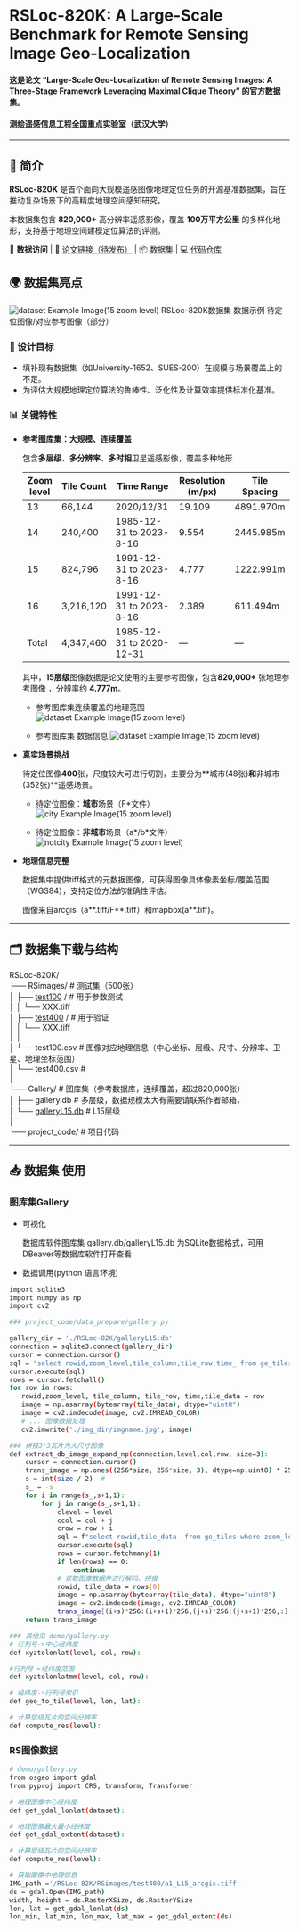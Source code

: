 # RSLoc-820K: A Large-Scale Benchmark for Remote Sensing Image Geo-Localization

#### 这是论文 “Large-Scale Geo-Localization of Remote Sensing Images: A Three-Stage Framework Leveraging Maximal Clique Theory” 的官方数据集。

#### 测绘遥感信息工程全国重点实验室（武汉大学）

---

## 💬 简介

**RSLoc-820K** 是首个面向大规模遥感图像地理定位任务的开源基准数据集，旨在推动复杂场景下的高精度地理空间感知研究。

本数据集包含 **820,000+** 高分辨率遥感影像，覆盖 **100万平方公里** 的多样化地形，支持基于地理空间建模定位算法的评测。

🔗 **数据访问** | 📄 [论文链接（待发布）]() | 📦 [数据集](https://github.com/SandraPky/RSLoc-820K/blob/main/README_RSLoc-820K.md) | 💻 [代码仓库](https://github.com/SandraPky/main/README.md)


## 🌍 数据集亮点

![dataset Example Image(15 zoom level)](paper/dataset.png)
RSLoc-820K数据集 数据示例 待定位图像/对应参考图像（部分）
  
### 🚀 设计目标
- 填补现有数据集（如University-1652、SUES-200）在规模与场景覆盖上的不足。
- 为评估大规模地理定位算法的鲁棒性、泛化性及计算效率提供标准化基准。

### 📊 关键特性
- **参考图库集：大规模、连续覆盖**  
  
  包含**多层级**、**多分辨率**、**多时相**卫星遥感影像，覆盖多种地形
   
    | Zoom level | Tile Count | Time Range                         | Resolution (m/px) | Tile Spacing |
    |-------------|------------|-------------------------------------|-------------------|--------------|
    | 13          | 66,144     | 2020/12/31                          | 19.109            | 4891.970m    |
    | 14          | 240,400    | 1985-12-31 to 2023-8-16             | 9.554             | 2445.985m    |
    | 15     | 824,796| 1991-12-31 to 2023-8-16     | 4.777             | 1222.991m    |
    | 16          | 3,216,120  | 1991-12-31 to 2023-8-16             | 2.389             | 611.494m     |
    | Total       | 4,347,460  | 1985-12-31 to 2020-12-31            | —                 | —            |

   其中，**15层级**图像数据是论文使用的主要参考图像，包含**820,000+** 张地理参考图像 ，分辨率约 **4.777m**。
   
    - 参考图库集连续覆盖的地理范围
    ![dataset Example Image(15 zoom level)](paper/gallery_area.PNG)
    
    - 参考图库集 数据信息
    ![dataset Example Image(15 zoom level)](paper/gallery_info.PNG)


- **真实场景挑战**  

  待定位图像**400**张，尺度较大可进行切割，主要分为**城市(48张)**和**非城市(352张)**遥感场景。
  
  - 待定位图像：**城市**场景（F*文件）
  ![city Example Image(15 zoom level)](paper/test_imgs_city.PNG)

  - 待定位图像：**非城市**场景（a*/b*文件）
  ![notcity Example Image(15 zoom level)](paper/test_imgs_notcity.PNG)

- **地理信息完整**  
    
    数据集中提供tiff格式的元数据图像，可获得图像具体像素坐标/覆盖范围（WGS84），支持定位方法的准确性评估。
    
    图像来自arcgis（a**.tiff/F**.tiff）和mapbox(a**.tiff)。

---

## 🗂️ 数据集下载与结构

RSLoc-820K/  \
├── RSimages/ # 测试集（500张）  \
│   ├── [test100](https://drive.google.com/file/d/1UrY4ZTH1hpUsdQuwDZTyp90--GgiX2FS/view?usp=drive_link) /  # 用于参数测试  \
│   │    └── XXX.tiff  \
│   ├── [test400](https://drive.google.com/file/d/1vu6n1yaNBWjLipFP2TQhBOGJBbYP2z8W/view?usp=drive_link) /  # 用于验证  \
│   │    └── XXX.tiff  \
│   │  \
│   └── test100.csv    # 图像对应地理信息（中心坐标、层级、尺寸、分辨率、卫星、地理坐标范围）  \
│   └── test400.csv    #   \
│  \
└── Gallery/  # 图库集（参考数据库，连续覆盖，超过820,000张）  \
│   ├── gallery.db  # 多层级，数据规模太大有需要请联系作者邮箱，  \
│   └── [galleryL15.db](https://drive.google.com/file/d/1ZXsD5JL_S2V0xfT8BI9KntquegC9N_bt/view?usp=sharing)  # L15层级   \
│   \
└── project_code/  # 项目代码

---

## 📥 数据集 使用
### 图库集Gallery
- 可视化

    数据库软件图库集 gallery.db/galleryL15.db 为SQLite数据格式，可用DBeaver等数据库软件打开查看

- 数据调用(python 语言环境)
```bash
import sqlite3
import numpy as np
import cv2
```
 ```bash  
### project_code/data_prepare/gallery.py

gallery_dir = './RSLoc-82K/galleryL15.db'
connection = sqlite3.connect(gallery_dir)
cursor = connection.cursor()
sql = "select rowid,zoom_level,tile_column,tile_row,time_ from ge_tiles"
cursor.execute(sql)
rows = cursor.fetchall()
for row in rows:
    rowid,zoom_level, tile_column, tile_row, time,tile_data = row
    image = np.asarray(bytearray(tile_data), dtype="uint8")
    image = cv2.imdecode(image, cv2.IMREAD_COLOR)
    # ... 图像数据处理
    cv2.imwrite('./img_dir/imgname.jpg', image)
```

```bash
### 拼接3*3瓦片为大尺寸图像
def extract_db_image_expand_np(connection,level,col,row, size=3):
    cursor = connection.cursor()
    trans_image = np.ones((256*size, 256*size, 3), dtype=np.uint8) * 255  # 初始化图像矩阵
    s = int(size / 2)  #
    s_ = -s
    for i in range(s_,s+1,1):
        for j in range(s_,s+1,1):
            clevel = level
            ccol = col + j
            crow = row + i
            sql = f"select rowid,tile_data  from ge_tiles where zoom_level = {clevel} and tile_column = {ccol} and tile_row = {crow}"
            cursor.execute(sql)
            rows = cursor.fetchmany(1)
            if len(rows) == 0:
                continue
            # 获取图像数据并进行解码、拼接
            rowid, tile_data = rows[0]
            image = np.asarray(bytearray(tile_data), dtype="uint8")
            image = cv2.imdecode(image, cv2.IMREAD_COLOR)
            trans_image[(i+s)*256:(i+s+1)*256,(j+s)*256:(j+s+1)*256,:] = image[:, :, :]
    return trans_image
```
```bash
### 其他见 demo/gallery.py
# 行列号->中心经纬度
def xyztolonlat(level, col, row):

#行列号->经纬度范围
def xyztolonlatmm(level, col, row):

# 经纬度->行列号索引
def geo_to_tile(level, lon, lat):

# 计算层级瓦片的空间分辨率
def compute_res(level):

```
### RS图像数据
```bash
# demo/gallery.py
from osgeo import gdal
from pyproj import CRS, transform, Transformer

# 地理图像中心经纬度
def get_gdal_lonlat(dataset):

# 地理图像最大最小经纬度
def get_gdal_extent(dataset):

# 计算层级瓦片的空间分辨率
def compute_res(level):

# 获取图像中地理信息
IMG_path ='/RSLoc-82K/RSimages/test400/a1_L15_arcgis.tiff'
ds = gdal.Open(IMG_path)
width, height = ds.RasterXSize, ds.RasterYSize
lon, lat = get_gdal_lonlat(ds)
lon_min, lat_min, lon_max, lat_max = get_gdal_extent(ds)
```
